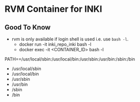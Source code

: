 # RVM Container for INKI

## Good To Know
- rvm is only available if login shell is used i.e. use `bash -l`.
    - docker run -it inki_repo_inki bash -l
    - docker exec -it <CONTAINER_ID> bash -l

PATH==/usr/local/sbin:/usr/local/bin:/usr/sbin:/usr/bin:/sbin:/bin

- /usr/local/sbin
- /usr/local/bin
- /usr/sbin
- /usr/bin
- /sbin
- /bin


